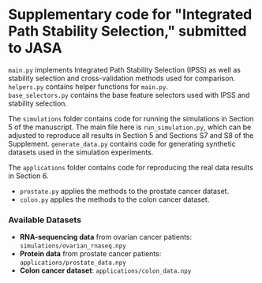 # Supplementary code for "Integrated Path Stability Selection," submitted to JASA

`main.py` implements Integrated Path Stability Selection (IPSS) as well as stability selection and cross-validation methods used for comparison.  
`helpers.py` contains helper functions for `main.py`.  
`base_selectors.py` contains the base feature selectors used with IPSS and stability selection.

The `simulations` folder contains code for running the simulations in Section 5 of the manuscript. The main file here is `run_simulation.py`, which can be adjusted to reproduce all results in Section 5 and Sections S7 and S8 of the Supplement. 
`generate_data.py` contains code for generating synthetic datasets used in the simulation experiments.

The `applications` folder contains code for reproducing the real data results in Section 6.  
- `prostate.py` applies the methods to the prostate cancer dataset.  
- `colon.py` applies the methods to the colon cancer dataset.

### **Available Datasets**
- **RNA-sequencing data** from ovarian cancer patients: `simulations/ovarian_rnaseq.npy`
- **Protein data** from prostate cancer patients: `applications/prostate_data.npy`
- **Colon cancer dataset**: `applications/colon_data.npy`
